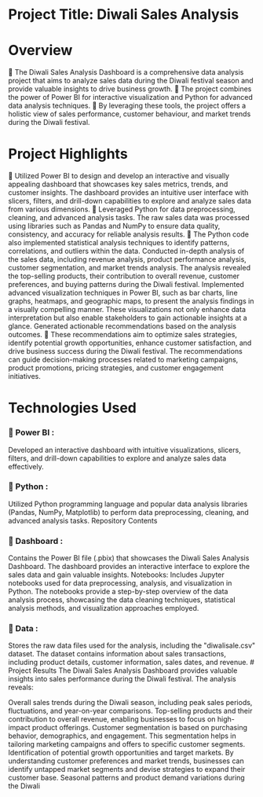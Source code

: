 # Project Title: Diwali Sales Analysis
# Overview
📌 The Diwali Sales Analysis Dashboard is a comprehensive data analysis project that aims to analyze sales data during the Diwali festival season and provide valuable insights to drive business growth.
📌 The project combines the power of Power BI for interactive visualization and Python for advanced data analysis techniques.
📌 By leveraging these tools, the project offers a holistic view of sales performance, customer behaviour, and market trends during the Diwali festival.

# Project Highlights
📌 Utilized Power BI to design and develop an interactive and visually appealing dashboard that showcases key sales metrics, trends, and customer insights. The dashboard provides an intuitive user interface with slicers, filters, and drill-down capabilities to explore and analyze sales data from various dimensions.
📌 Leveraged Python for data preprocessing, cleaning, and advanced analysis tasks. The raw sales data was processed using libraries such as Pandas and NumPy to ensure data quality, consistency, and accuracy for reliable analysis results.
📌 The Python code also implemented statistical analysis techniques to identify patterns, correlations, and outliers within the data.
Conducted in-depth analysis of the sales data, including revenue analysis, product performance analysis, customer segmentation, and market trends analysis. The analysis revealed the top-selling products, their contribution to overall revenue, customer preferences, and buying patterns during the Diwali festival.
Implemented advanced visualization techniques in Power BI, such as bar charts, line graphs, heatmaps, and geographic maps, to present the analysis findings in a visually compelling manner. These visualizations not only enhance data interpretation but also enable stakeholders to gain actionable insights at a glance.
Generated actionable recommendations based on the analysis outcomes. 
📌 These recommendations aim to optimize sales strategies, identify potential growth opportunities, enhance customer satisfaction, and drive business success during the Diwali festival. The recommendations can guide decision-making processes related to marketing campaigns, product promotions, pricing strategies, and customer engagement initiatives.

# Technologies Used
<h3>📌 Power BI : </h3> Developed an interactive dashboard with intuitive visualizations, slicers, filters, and drill-down capabilities to explore and analyze sales data effectively.
 <h3> 📌 Python : </h3> Utilized Python programming language and popular data analysis libraries (Pandas, NumPy, Matplotlib) to perform data preprocessing, cleaning, and advanced analysis tasks.
Repository Contents
 <h3>📌 Dashboard : </h3>
Contains the Power BI file (.pbix) that showcases the Diwali Sales Analysis Dashboard. The dashboard provides an interactive interface to explore the sales data and gain valuable insights.
Notebooks: Includes Jupyter notebooks used for data preprocessing, analysis, and visualization in Python. The notebooks provide a step-by-step overview of the data analysis process, showcasing the data cleaning techniques, statistical analysis methods, and visualization approaches employed.
<h3> 📌 Data :</h3> Stores the raw data files used for the analysis, including the "diwalisale.csv" dataset. The dataset contains information about sales transactions, including product details, customer information, sales dates, and revenue.
# Project Results
The Diwali Sales Analysis Dashboard provides valuable insights into sales performance during the Diwali festival. The analysis reveals:

Overall sales trends during the Diwali season, including peak sales periods, fluctuations, and year-on-year comparisons.
Top-selling products and their contribution to overall revenue, enabling businesses to focus on high-impact product offerings.
Customer segmentation is based on purchasing behavior, demographics, and engagement. This segmentation helps in tailoring marketing campaigns and offers to specific customer segments.
Identification of potential growth opportunities and target markets. By understanding customer preferences and market trends, businesses can identify untapped market segments and devise strategies to expand their customer base.
Seasonal patterns and product demand variations during the Diwali
